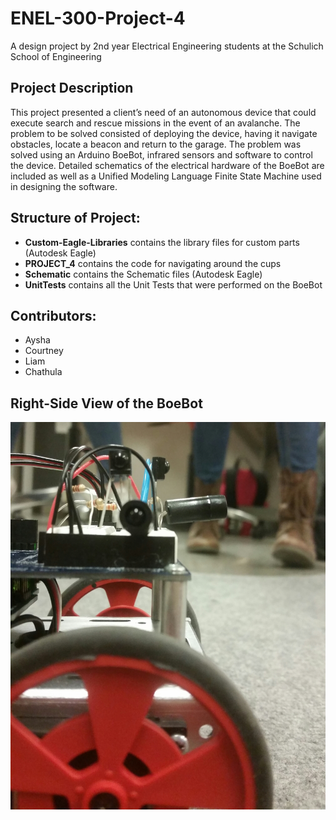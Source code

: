 # ENEL-300-Project-4

A design project by 2nd year Electrical Engineering students at the Schulich School of Engineering

## Project Description
This project presented a client’s need of an autonomous device that could execute search and rescue missions in the event of an avalanche. The problem to be solved consisted of deploying the device, having it navigate obstacles, locate a beacon and return to the garage.   The problem was solved using an Arduino BoeBot, infrared sensors and software to control the device. Detailed schematics of the electrical hardware of the BoeBot are included as well as a Unified Modeling Language Finite State Machine used in designing the software.

## Structure of Project:
- **Custom-Eagle-Libraries** contains the library files for custom parts (Autodesk Eagle)
- **PROJECT_4** contains the code for navigating around the cups
- **Schematic** contains the Schematic files (Autodesk Eagle)
- **UnitTests** contains all the Unit Tests that were performed on the BoeBot

## Contributors:
  - Aysha
  - Courtney
  - Liam
  - Chathula

## Right-Side View of the BoeBot
![Right-Side View](/Schematic/BoeBot-Right.jpg)
